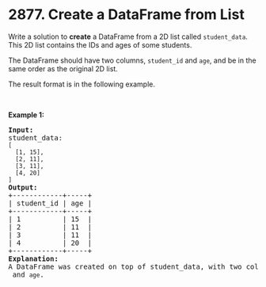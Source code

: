 # 2877. Create a DataFrame from List

<p>Write a solution to <strong>create</strong> a DataFrame from a 2D list called <code>student_data</code>. This 2D list contains the IDs and ages of some students.</p>

<p>The DataFrame should have two columns, <code>student_id</code> and <code>age</code>, and be in the same order as the original 2D list.</p>

<p>The result format is in the following example.</p>

<p>&nbsp;</p>
<p><strong class="example">Example 1:</strong></p>

<pre>
<strong>Input:
</strong>student_data:<strong>
</strong><code>[
  [1, 15],
  [2, 11],
  [3, 11],
  [4, 20]
]</code>
<strong>Output:</strong>
+------------+-----+
| student_id | age |
+------------+-----+
| 1          | 15  |
| 2          | 11  |
| 3          | 11  |
| 4          | 20  |
+------------+-----+
<strong>Explanation:</strong>
A DataFrame was created on top of student_data, with two columns named <code>student_id</code> and <code>age</code>.
</pre>
